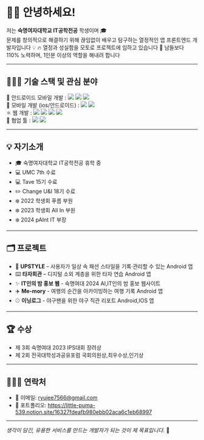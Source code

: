 
# 👋🏻 안녕하세요!

저는 **숙명여자대학교 IT공학전공** 학생이며 🎓  
문제를 창의적으로 해결하기 위해 끊임없이 배우고 탐구하는 열정적인 앱 프론트엔드 개발자입니다 💡
🔥 열정과 성실함을 모토로 프로젝트에 임하고 있습니다
💪 남들보다 110% 노력하며, 1인분 이상의 역할을 해내려 합니다  

---

## 👩🏻‍💻 기술 스택 및 관심 분야

<div>
📱 안드로이드 모바일 개발 :
<img src="https://img.shields.io/badge/java-007396?style=flat-square&logo=java&logoColor=white&logoWidth=20">
 <img src="https://img.shields.io/badge/kotlin-7F52FF?style=flat-square&logo=kotlin&logoColor=white&logoWidth=20">
 <img src="https://img.shields.io/badge/android-3DDC84?style=flat-square&logo=android&logoColor=white&logoWidth=20">
</div>
<div>
🤖 모바일 개발 (ios/안드로이드) :
 <img src="https://img.shields.io/badge/dart-0175C2?style=flat-square&logo=dart&logoColor=white&logoWidth=20">
 <img src="https://img.shields.io/badge/flutter-02569B?style=flat-square&logo=flutter&logoColor=white&logoWidth=20">
</div>
<div>
⚛️ 웹 개발 : 
 <img src="https://img.shields.io/badge/javascript-F7DF1E?style=flat-square&logo=javascript&logoColor=white&logoWidth=20">
 <img src="https://img.shields.io/badge/react-61DAFB?style=flat-square&logo=react&logoColor=white&logoWidth=20">
 <img src="https://img.shields.io/badge/html5-E34F26?style=flat-square&logo=html5&logoColor=white&logoWidth=20">
 <img src="https://img.shields.io/badge/css-663399?style=flat-square&logo=css&logoColor=white&logoWidth=20">
</div>
<div>
🎨 협업 툴 : 
 <img src="https://img.shields.io/badge/git-F05032?style=flat-square&logo=git&logoColor=white&logoWidth=20">
 <img src="https://img.shields.io/badge/figma-F24E1E?style=flat-square&logo=figma&logoColor=white&logoWidth=20">
</div>
 

---

## 💡 자기소개

- 🎓 숙명여자대학교 IT공학전공 휴학 중
- 💻 UMC 7th 수료
- 💻 Tave 15기 수료
- ✏️ Change U&I 18기 수료
- ❄️ 2022 학생회 푸름 부원
- ❄️ 2023 학생회 All In 부원
- ❄️ 2024 pAInt IT 부장


---

## 🗂 프로젝트

- 👗 **UPSTYLE** – 사용자가 일상 속 패션 스타일을 기록·관리할 수 있는 Android 앱  
- ⌨️ **타자회관** – 디지털 소외 계층을 위한 타자 연습 Android 앱
- ✨ **IT인의 밤 홍보 웹** - 숙명여대 2024 AI,IT인의 밤 홍보 웹사이트
- ✈️ **Me-mory** - 여행의 순간을 아카이빙하는 여행 기록 Android 앱
- ⚾️ **이닝로그** - 야구팬을 위한 야구 직관 리포트 Android,IOS 앱

---

## 🏆 수상
- 제 3회 숙명여대 2023 IPS대회 장려상
- 제 2회 전국대학성과공유포럼 국회의원상,최우수상,인기상 


---


## 🙋🏻‍♀️ 연락처

- 📧 이메일: ryujee7566@gmail.com  
- 💼 포트폴리오: https://little-puma-539.notion.site/16327fdeafb980ebb02aca6c1eb68997  

---

_생각이 담긴, 유용한 서비스를 만드는 개발자가 되는 것이 제 목표입니다._ 🌱


